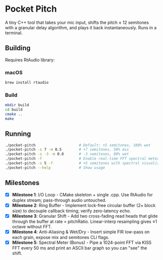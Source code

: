 # Pocket Pitch

A tiny C++ tool that takes your mic input, shifts the pitch ± 12 semitones with a granular delay algorithm, and plays it back instantaneously. Runs in a terminal.

## Building

Requires RtAudio library:

### macOS
```bash
brew install rtaudio
```

### Build
```bash
mkdir build
cd build
cmake ..
make
```

## Running
```bash
./pocket-pitch                    # Default: +5 semitones, 100% wet
./pocket-pitch -s 7 -m 0.5        # +7 semitones, 50% mix
./pocket-pitch -s -3 -m 0.8       # -3 semitones, 80% wet
./pocket-pitch -f                 # Enable real-time FFT spectral meter
./pocket-pitch -s 5 -f            # +5 semitones with spectral visualization
./pocket-pitch --help             # Show usage
```

## Milestones

- [x] **Milestone 1**: I/O Loop - CMake skeleton + single .cpp. Use RtAudio for duplex stream; pass-through audio untouched.
- [x] **Milestone 2**: Ring Buffer - Implement lock-free circular buffer (2× block size) to decouple callback timing; verify zero-latency echo.
- [x] **Milestone 3**: Granular Shift - Add two cross-fading read heads that glide through the buffer at rate = pitchRatio. Linear-interp resampling gives ±1 octave without FFT.
- [x] **Milestone 4**: Anti-Aliasing & Wet/Dry - Insert simple FIR low-pass on each grain, expose mix and semitones CLI flags.
- [x] **Milestone 5**: Spectral Meter (Bonus) - Pipe a 1024-point FFT via KISS FFT every 50 ms and print an ASCII bar graph so you can "see" the shift.